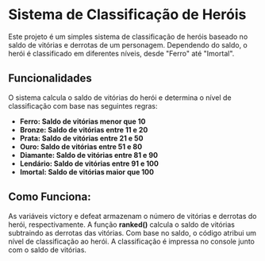 # Sistema de Classificação de Heróis

Este projeto é um simples sistema de classificação de heróis baseado no saldo de vitórias e derrotas de um personagem. Dependendo do saldo, o herói é classificado em diferentes níveis, desde "Ferro" até "Imortal".

## Funcionalidades
O sistema calcula o saldo de vitórias do herói e determina o nível de classificação com base nas seguintes regras:

- **Ferro: Saldo de vitórias menor que 10**
- **Bronze: Saldo de vitórias entre 11 e 20**
- **Prata: Saldo de vitórias entre 21 e 50**
- **Ouro: Saldo de vitórias entre 51 e 80**
- **Diamante: Saldo de vitórias entre 81 e 90**
- **Lendário: Saldo de vitórias entre 91 e 100**
- **Imortal: Saldo de vitórias maior que 100**
  
## Como Funciona:

As variáveis victory e defeat armazenam o número de vitórias e derrotas do herói, respectivamente.
A função **ranked()** calcula o saldo de vitórias subtraindo as derrotas das vitórias.
Com base no saldo, o código atribui um nível de classificação ao herói.
A classificação é impressa no console junto com o saldo de vitórias.
